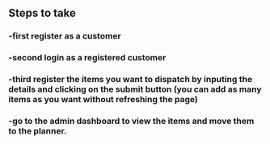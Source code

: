 ## Steps to take

### -first register as a customer
### -second login as a registered customer
### -third register the items you want to dispatch by inputing the details and clicking on the submit button (you can add as many items as you want without refreshing the page)
### -go to the admin dashboard to view the items and move them to the planner.
